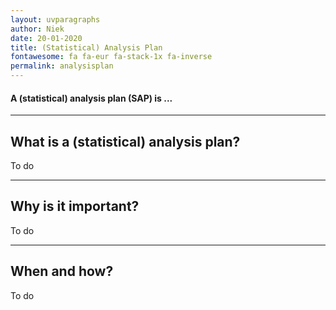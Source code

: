 ```yaml
---
layout: uvparagraphs
author: Niek
date: 20-01-2020
title: (Statistical) Analysis Plan
fontawesome: fa fa-eur fa-stack-1x fa-inverse
permalink: analysisplan
---
```


#### A (statistical) analysis plan (SAP) is ...

---

## What is a (statistical) analysis plan? 
To do

---

## Why is it important?
To do

---

## When and how?
To do